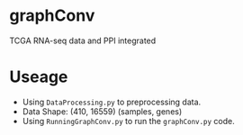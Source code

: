 # graphConv
TCGA RNA-seq data and PPI integrated

# Useage
- Using `DataProcessing.py` to preprocessing data.
- Data Shape: (410, 16559) (samples, genes)
- Using `RunningGraphConv.py` to run the `graphConv.py` code. 

